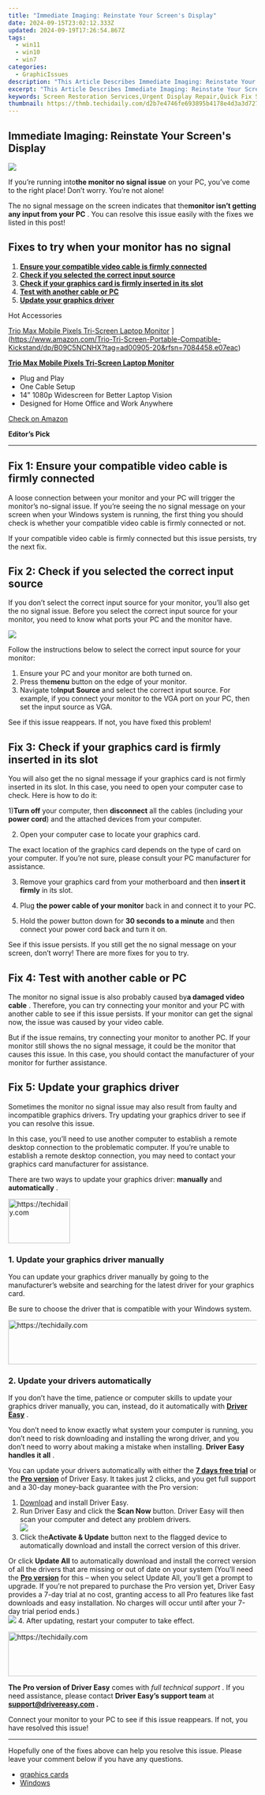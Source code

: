 ```yaml
---
title: "Immediate Imaging: Reinstate Your Screen's Display"
date: 2024-09-15T23:02:12.333Z
updated: 2024-09-19T17:26:54.867Z
tags:
  - win11
  - win10
  - win7
categories:
  - GraphicIssues
description: "This Article Describes Immediate Imaging: Reinstate Your Screen's Display"
excerpt: "This Article Describes Immediate Imaging: Reinstate Your Screen's Display"
keywords: Screen Restoration Services,Urgent Display Repair,Quick Fix Screen Solutions,Fast Display Repair Services,Immediate Screen Restoration,Emergency Display Repair,Prompt Screen Service Restoration
thumbnail: https://thmb.techidaily.com/d2b7e4746fe693895b4178e4d3a3d7272df65f201ddb10f4f23b159b9a8a8a69.jpg
---
```


## Immediate Imaging: Reinstate Your Screen's Display

![](https://images.drivereasy.com/wp-content/uploads/2018/09/lcd-2059995_960_720-300x228.png)

 If you’re running into**the monitor no signal issue** on your PC, you’ve come to the right place! Don’t worry. You’re not alone!

 The no signal message on the screen indicates that the**monitor isn’t getting any input from your PC** . You can resolve this issue easily with the fixes we listed in this post!

## Fixes to try when your monitor has no signal

1. **[Ensure your compatible video cable is firmly connected](#f1)**
2. **[Check if you selected the correct input source](#f2)**
3. **[Check if your graphics card is firmly inserted in its slot](#f3)**
4. **[Test with another cable or PC](#f4)**
5. **[Update your graphics driver](#f5)**

Hot Accessories

[Trio Max Mobile Pixels Tri-Screen Laptop Monitor](https://m.media-amazon.com/images/I/71b1LwBzcjL._AC_SL1500_.jpg) ](https://www.amazon.com/Trio-Tri-Screen-Portable-Compatible-Kickstand/dp/B09C5NCNHX?tag=ad00905-20&rfsn=7084458.e07eac)

[**Trio Max Mobile Pixels Tri-Screen Laptop Monitor**](https://www.amazon.com/Trio-Tri-Screen-Portable-Compatible-Kickstand/dp/B09C5NCNHX?tag=ad00905-20&rfsn=7084458.e07eac)

* Plug and Play
* One Cable Setup
* 14” 1080p Widescreen for Better Laptop Vision
* Designed for Home Office and Work Anywhere

[Check on Amazon](https://www.amazon.com/Trio-Tri-Screen-Portable-Compatible-Kickstand/dp/B09C5NCNHX?tag=ad00905-20&rfsn=7084458.e07eac)

**Editor’s Pick**

---

## Fix 1: Ensure your compatible video cable is firmly connected

 A loose connection between your monitor and your PC will trigger the monitor’s no-signal issue. If you’re seeing the no signal message on your screen when your Windows system is running, the first thing you should check is whether your compatible video cable is firmly connected or not.

 If your compatible video cable is firmly connected but this issue persists, try the next fix.

## Fix 2: Check if you selected the correct input source

 If you don’t select the correct input source for your monitor, you’ll also get the no signal issue. Before you select the correct input source for your monitor, you need to know what ports your PC and the monitor have.

![](https://images.drivereasy.com/wp-content/uploads/2018/09/Snap3-2.jpg)

 Follow the instructions below to select the correct input source for your monitor:

1. Ensure your PC and your monitor are both turned on.
2. Press the**menu** button on the edge of your monitor.
3. Navigate to**Input Source** and select the correct input source. For example, if you connect your monitor to the VGA port on your PC, then set the input source as VGA.

See if this issue reappears. If not, you have fixed this problem!

## Fix 3: Check if your graphics card is firmly inserted in its slot

 You will also get the no signal message if your graphics card is not firmly inserted in its slot. In this case, you need to open your computer case to check. Here is how to do it:

 1)**Turn off** your computer, then **disconnect** all the cables (including your **power cord**) and the attached devices from your computer.

2) Open your computer case to locate your graphics card.

 The exact location of the graphics card depends on the type of card on your computer. If you’re not sure, please consult your PC manufacturer for assistance.

 3) Remove your graphics card from your motherboard and then **insert it firmly** in its slot.

 4) Plug **the power cable of your monitor** back in and connect it to your PC.

 5) Hold the power button down for **30 seconds to a minute** and then connect your power cord back and turn it on.

 See if this issue persists. If you still get the no signal message on your screen, don’t worry! There are more fixes for you to try.

## Fix 4: Test with another cable or PC

 The monitor no signal issue is also probably caused by**a damaged video cable** . Therefore, you can try connecting your monitor and your PC with another cable to see if this issue persists. If your monitor can get the signal now, the issue was caused by your video cable.

 But if the issue remains, try connecting your monitor to another PC. If your monitor still shows the no signal message, it could be the monitor that causes this issue. In this case, you should contact the manufacturer of your monitor for further assistance.

## Fix 5: Update your graphics driver

 Sometimes the monitor no signal issue may also result from faulty and incompatible graphics drivers. Try updating your graphics driver to see if you can resolve this issue.

 In this case, you’ll need to use another computer to establish a remote desktop connection to the problematic computer. If you’re unable to establish a remote desktop connection, you may need to contact your graphics card manufacturer for assistance.

There are two ways to update your graphics driver: **manually**  and **automatically** .

<!-- affiliate ads begin -->
<a href="https://aligracehair.sjv.io/c/5597632/2135395/19272" target="_top" id="2135395">
  <img src="//a.impactradius-go.com/display-ad/19272-2135395" border="0" alt="https://techidaily.com" width="125" height="90"/>
</a>
<img height="0" width="0" src="https://aligracehair.sjv.io/i/5597632/2135395/19272" style="position:absolute;visibility:hidden;" border="0" />
<!-- affiliate ads end -->

### 1\. Update your graphics driver manually

 You can update your graphics driver manually by going to the manufacturer’s website and searching for the latest driver for your graphics card.

 Be sure to choose the driver that is compatible with your Windows system.

<!-- affiliate ads begin -->
<a href="https://appsumo.8odi.net/c/5597632/2037335/7443" target="_top" id="2037335">
  <img src="//a.impactradius-go.com/display-ad/7443-2037335" border="0" alt="https://techidaily.com" width="728" height="90"/>
</a>
<img height="0" width="0" src="https://appsumo.8odi.net/i/5597632/2037335/7443" style="position:absolute;visibility:hidden;" border="0" />
<!-- affiliate ads end -->

### 2\. Update your drivers automatically

 If you don’t have the time, patience or computer skills to update your graphics driver manually, you can, instead, do it automatically with **[Driver Easy](https://tools.techidaily.com/drivereasy/download/)**  .

 You don’t need to know exactly what system your computer is running, you don’t need to risk downloading and installing the wrong driver, and you don’t need to worry about making a mistake when installing. **Driver Easy handles it all** .

 You can update your drivers automatically with either the [**7 days free trial**](https://tools.techidaily.com/drivereasy/download/) or the [**Pro version**](https://tools.techidaily.com/drivereasy/download/) of Driver Easy. It takes just 2 clicks, and you get full support and a 30-day money-back guarantee with the Pro version:

1. [Download](https://tools.techidaily.com/drivereasy/download/) and install Driver Easy.
2. Run Driver Easy and click the **Scan Now** button. Driver Easy will then scan your computer and detect any problem drivers.  
![](https://www.drivereasy.com/wp-content/uploads/2020/10/6_0_scan-now.jpg)
3. Click the**Activate & Update** button next to the flagged device to automatically download and install the correct version of this driver.  

 Or click **Update All** to automatically download and install the correct version of all the drivers that are missing or out of date on your system (You’ll need the **[Pro version](https://tools.techidaily.com/drivereasy/download/)**  for this – when you select Update All, you’ll get a prompt to upgrade. If you’re not prepared to purchase the Pro version yet, Driver Easy provides a 7-day trial at no cost, granting access to all Pro features like fast downloads and easy installation. No charges will occur until after your 7-day trial period ends.)  
![](https://www.drivereasy.com/wp-content/uploads/2020/09/graphics-card-and-chipset..jpg)
4. After updating, restart your computer to take effect.

<!-- affiliate ads begin -->
<a href="https://unicoeye.pxf.io/c/5597632/2134496/18498" target="_top" id="2134496">
  <img src="//a.impactradius-go.com/display-ad/18498-2134496" border="0" alt="https://techidaily.com" width="728" height="90"/>
</a>
<img height="0" width="0" src="https://unicoeye.pxf.io/i/5597632/2134496/18498" style="position:absolute;visibility:hidden;" border="0" />
<!-- affiliate ads end -->

**The Pro version of Driver Easy** comes with _full technical support_ . If you need assistance, please contact **Driver Easy’s support team** at **[support@drivereasy.com](mailto:support@drivereasy.com) .**

 Connect your monitor to your PC to see if this issue reappears. If not, you have resolved this issue!

---

 Hopefully one of the fixes above can help you resolve this issue. Please leave your comment below if you have any questions.

* [graphics cards](https://tools.techidaily.com/drivereasy/download/)
* [Windows](https://tools.techidaily.com/drivereasy/download/)

<ins class="adsbygoogle"
     style="display:block"
     data-ad-format="autorelaxed"
     data-ad-client="ca-pub-7571918770474297"
     data-ad-slot="1223367746"></ins>

<ins class="adsbygoogle"
     style="display:block"
     data-ad-client="ca-pub-7571918770474297"
     data-ad-slot="8358498916"
     data-ad-format="auto"
     data-full-width-responsive="true"></ins>




